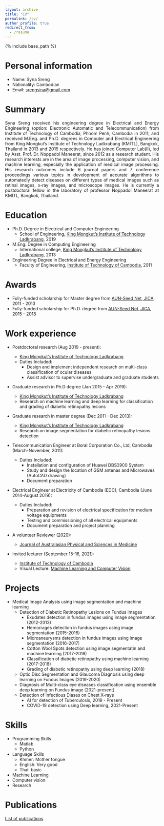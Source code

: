 ```yaml
---
layout: archive
title: "CV"
permalink: /cv/
author_profile: true
redirect_from:
  - /resume
---
```


{% include base_path %}

Personal information 
======
* Name: Syna Sreng
* Nationality: Cambodian
* Email: srengsina@gmail.com

Summary
======
<p align="justify">Syna Sreng received his engineering degree in Electrical and Energy Engineering (option: Electronic Automatic and Telecommunication) from Institute of Technology of Cambodia, Phnom Penh, Cambodia in 2011, and received M.Eng. and Ph.D. degrees in Computer and Electrical Engineering from King Mongkut’s Institute of Technology Ladkrabang (KMITL), Bangkok, Thailand in 2013 and 2019 respectively. He has joined Computer Lab(II), led by Asst. Prof. Dr. Noppadol Maneerat, since 2012 as a research student. His research interests are in the area of image processing, computer vision, and machine learning, especially the application of medical image processing. His research outcomes include 6 journal papers and 7 conference proceedings various topics in development of accurate algorithms to automatedly detect diseases on different types of medical images such as retinal images, x-ray images, and microscope images. He is currently a postdoctoral fellow in the laboratory of professor Noppadol Maneerat at KMITL, Bangkok, Thailand.<br/>

Education
======

* Ph.D. Degree in Electrical and Computer Engineering 
  * School of Engineering, [King Mongkut’s Institute of Technology Ladkrabang](https://www.kmitl.ac.th/), 2019 
* M.Eng. Degree in Computing Engineering
  * International college, [King Mongkut’s Institute of Technology Ladkrabang](https://www.kmitl.ac.th/), 2013
* Engineering Degree in Electrical and Energy Engineering
  * Faculty of Engineering, [Institute of Technology of Cambodia](https://www.itc.edu.kh/), 2011

Awards
======
* Fully-funded scholarship for Master degree from [AUN-Seed Net, JICA](https://seed-net.org/), 2011 - 2013          
* Fully-funded scholarship for Ph.D. degree from [AUN-Seed Net, JICA](https://seed-net.org/), 2015 - 2018

Work experience
======
* Postdoctoral research (Aug 2019 - present):
  * [King Mongkut’s Institute of Technology Ladkrabang](https://www.kmitl.ac.th/)
  * Duties Included: 
    * Design and implement independent research on multi-class classification of ocular diseases
    * Assist advisor to supervise undergraduate and graduate students 
  
* Graduate research in Ph.D degree (Jan 2015 - Apr 2019):
  * [King Mongkut’s Institute of Technology Ladkrabang](https://www.kmitl.ac.th/)
  * Research on machine learning and deep learning for classification and grading of diabetic retinopathy lesions  

* Graduate research in master degree (Dec 2011 - Dec 2013):
  * [King Mongkut’s Institute of Technology Ladkrabang](https://www.kmitl.ac.th/)
  * Research on image segmentation for diabetic retinopathy lesions detection   

* Telecommunication Engineer at Boral Corporation Co., Ltd, Cambodia (March-November, 2011):
  * Duties Included:
    * Installation and configuration of Huawei DBS3900 System 
    * Study and design the location of GSM antenas and Microwaves (AutoCAD drawing)  
    * Document preparation 
  
* Electrical Engineer at Electricity of Cambodia (EDC), Cambodia (June 2014-August 2019):
  * Duties Included:
    * Preparation and revision of electrical specification for medium voltage equipments  
    * Testing and commissioning of all electrical equipments 
    * Document preparation and project planning

* A volunteer Reviewer (2020):
  * [Journal of Australasian Physical and Sciences in Medicine](https://portal.issn.org/resource/ISSN/0158-9938)

* Invited lecturer (September 15-16, 2021):
  * [Institute of Technology of Cambodia](https://www.itc.edu.kh/)
  * Visual Lecture: [Machine Learning and Computer Vision](https://synasreng.github.io/teaching/)

Projects
======
* Medical Image Analysis using image segmentation and machine learning
  * Detection of Diabetic Retinopathy Lesions on Fundus Images
    * Exudates detection in fundus images using image segmentation (2012-2013)
    * Hemorrages detection in fundus images using image segmentation (2015-2016)
    * Microaneurysms detection in fundus images using image segmentation (2016-2017)
    * Cotton Wool Spots detection using image segmentatin and machine learning (2017-2018)
    * Classification of diabetic retinopathy using machine learning (2017-2018)
    * Grading of diabetic retinopathy using deep learning (2018)
  * Optic Disc Segmentation and Glaucoma Diagnosis using deep learning on Fundus Images (2019-2020)
  * Diagnosis of Multi-class eye diseases classification using ensemble deep learning on Fundus image (2021-present)
  * Detection of Infectious Diases on Chest X-rays
    * AI for detection of Tuberculosis, 2019 - Present
    * COVID-19 detection using Deep learning, 2021-Present

Skills
======
* Programming Skills
  * Matlab
  * Python
* Language Skills
  * Khmer: Mother tongue
  * English: Very good
  * Thai: basic 
* Machine Learning
* Computer vision
* Research

Publications
======
  [List of publications](https://synasreng.github.io/publications/) 
  
